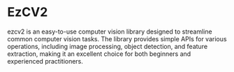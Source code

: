 # EzCV2
ezcv2 is an easy-to-use computer vision library designed to streamline common computer vision tasks. The library provides simple APIs for various operations, including image processing, object detection, and feature extraction, making it an excellent choice for both beginners and experienced practitioners.
